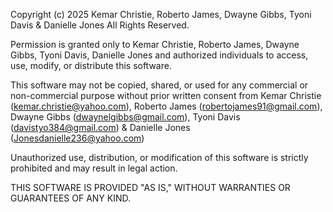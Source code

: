 Copyright (c) 2025 Kemar Christie, Roberto James, Dwayne Gibbs, Tyoni Davis & Danielle Jones All Rights Reserved.

Permission is granted only to Kemar Christie, Roberto James, Dwayne Gibbs, Tyoni Davis, Danielle Jones and authorized individuals to access, use, modify, or distribute this software.

This software may not be copied, shared, or used for any commercial or non-commercial purpose without prior written consent from Kemar Christie (kemar.christie@yahoo.com), Roberto James (robertojames91@gmail.com), Dwayne Gibbs (dwaynelgibbs@gmail.com), Tyoni Davis (davistyo384@gmail.com) & Danielle Jones (Jonesdanielle236@yahoo.com)

Unauthorized use, distribution, or modification of this software is strictly prohibited and may result in legal action.

THIS SOFTWARE IS PROVIDED "AS IS," WITHOUT WARRANTIES OR GUARANTEES OF ANY KIND.